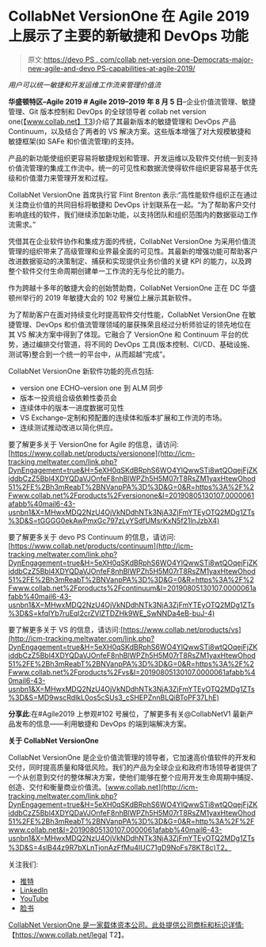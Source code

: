# CollabNet VersionOne 在 Agile 2019 上展示了主要的新敏捷和 DevOps 功能

> 原文:[https://devo PS . com/collab net-version one-Democrats-major-new-agile-and-devo PS-capabilities-at-agile-2019/](https://devops.com/collabnet-versionone-demonstrates-major-new-agile-and-devops-capabilities-at-agile-2019/)

*用户可以统一敏捷和开发运维工作流来管理价值流*

**华盛顿特区–Agile 2019 # Agile 2019–2019 年 8 月 5 日**–企业价值流管理、敏捷管理、Git 版本控制和 DevOps 的全球领导者 collab net version one(【www.collab.net】T3)介绍了其最新版本的敏捷管理和 DevOps 产品 Continuum，以及结合了两者的 VS 解决方案。这些版本增强了对大规模敏捷和敏捷框架(如 SAFe 和价值流管理)的支持。

产品的新功能使组织更容易将敏捷规划和管理、开发运维以及软件交付统一到支持价值流管理的集成工作流中。统一的可见性和数据流使得软件组织更容易基于优先级和价值潜力来管理开发和过程。

CollabNet VersionOne 首席执行官 Flint Brenton 表示:“高性能软件组织正在通过关注商业价值的共同目标将敏捷和 DevOps 计划联系在一起。“为了帮助客户交付影响底线的软件，我们继续添加新功能，以支持团队和组织范围内的数据驱动工作流需求。”

凭借其在企业软件协作和集成方面的传统，CollabNet VersionOne 为采用价值流管理的组织带来了高级管理和业界最全面的可见性。其最新的增强功能可帮助客户改进数据驱动的决策制定、捕获和实现提供业务价值的关键 KPI 的能力，以及跨整个软件交付生命周期创建单一工作流的无与伦比的能力。

作为跨越十多年的敏捷大会的创始赞助商，CollabNet VersionOne 正在 DC 华盛顿州举行的 2019 年敏捷大会的 102 号展位上展示其新软件。

为了帮助客户在面对持续变化时提高软件交付性能，CollabNet VersionOne 在敏捷管理、DevOps 和价值流管理领域的屡获殊荣且经过分析师验证的领先地位在其 VS 解决方案中得到了体现。它融合了 VersionOne 和 Continuum 平台的优势，通过编排交付管道，将不同的 DevOps 工具(版本控制、CI/CD、基础设施、测试等)整合到一个统一的平台中，从而超越“完成”。

CollabNet VersionOne 新软件功能的亮点包括:

*   version one ECHO–version one 到 ALM 同步
*   版本一投资组合级依赖性委员会
*   连续体中的版本一进度数据可见性
*   VS Exchange–定制和预配置的连续体和版本扩展和工作流的市场。
*   连续测试推动改进以简化供应。

要了解更多关于 VersionOne for Agile 的信息，请访问:[https://www.collab.net/products/versionone](http://icm-tracking.meltwater.com/link.php?DynEngagement=true&H=5eXH0qSKdBRphS6WO4YlQwwSTi8wtQOqejFjZKiddbCzZ5Bbl4XDYQDaVJOnfeF8nhBlWPZh5H5M07rT8RsZM1yaxHtewOhod51%2FE%2Bh3mReabT%2BNVanpPA%3D%3D&G=0&R=https%3A%2F%2Fwww.collab.net%2Fproducts%2Fversionone&I=20190805130107.0000061afabb%40mail6-43-usnbn1&X=MHwxMDQ2NzU4OjVkNDdhNTk3NjA3ZjFmYTEyOTQ2MDg1ZTs%3D&S=tGGGG0ekAwPmxGc797zLyYSdfUMsrKxN5f21lnJzbX4)

要了解更多关于 devo PS Continuum 的信息，请访问:[https://www.collab.net/products/continuum](http://icm-tracking.meltwater.com/link.php?DynEngagement=true&H=5eXH0qSKdBRphS6WO4YlQwwSTi8wtQOqejFjZKiddbCzZ5Bbl4XDYQDaVJOnfeF8nhBlWPZh5H5M07rT8RsZM1yaxHtewOhod51%2FE%2Bh3mReabT%2BNVanpPA%3D%3D&G=0&R=https%3A%2F%2Fwww.collab.net%2Fproducts%2Fcontinuum&I=20190805130107.0000061afabb%40mail6-43-usnbn1&X=MHwxMDQ2NzU4OjVkNDdhNTk3NjA3ZjFmYTEyOTQ2MDg1ZTs%3D&S=kfqIYb7ruEqI2crZVlZTDZHk9WE_SwNNDa4eB-buJ-4)

要了解更多关于 VS 的信息，请访问:[https://www.collab.net/products/vs](http://icm-tracking.meltwater.com/link.php?DynEngagement=true&H=5eXH0qSKdBRphS6WO4YlQwwSTi8wtQOqejFjZKiddbCzZ5Bbl4XDYQDaVJOnfeF8nhBlWPZh5H5M07rT8RsZM1yaxHtewOhod51%2FE%2Bh3mReabT%2BNVanpPA%3D%3D&G=0&R=https%3A%2F%2Fwww.collab.net%2Fproducts%2Fvs&I=20190805130107.0000061afabb%40mail6-43-usnbn1&X=MHwxMDQ2NzU4OjVkNDdhNTk3NjA3ZjFmYTEyOTQ2MDg1ZTs%3D&S=MD9wscRdlkL0os5cSUs3_cSHEPZnnBLQiBToPF37LhE)

**分享此**:在#Agile2019 上参观#102 号展位，了解更多有关@CollabNetV1 最新产品发布的信息——利用敏捷和 DevOps 的端到端解决方案。

**关于 CollabNet VersionOne**

CollabNet VersionOne 是企业价值流管理的领导者，它加速高价值软件的开发和交付，同时提高质量和降低风险。我们的产品为全球企业和政府市场领导者提供了一个从创意到交付的整体解决方案，使他们能够在整个应用开发生命周期中捕捉、创造、交付和衡量商业价值流。[www.collab.net](http://icm-tracking.meltwater.com/link.php?DynEngagement=true&H=5eXH0qSKdBRphS6WO4YlQwwSTi8wtQOqejFjZKiddbCzZ5Bbl4XDYQDaVJOnfeF8nhBlWPZh5H5M07rT8RsZM1yaxHtewOhod51%2FE%2Bh3mReabT%2BNVanpPA%3D%3D&G=0&R=http%3A%2F%2Fwww.collab.net&I=20190805130107.0000061afabb%40mail6-43-usnbn1&X=MHwxMDQ2NzU4OjVkNDdhNTk3NjA3ZjFmYTEyOTQ2MDg1ZTs%3D&S=4slB44z9R7bXLnTjonAzFfMu4IUC71gD9NoFs78KT8c)T2。

关注我们:

*   [推特](http://icm-tracking.meltwater.com/link.php?DynEngagement=true&H=5eXH0qSKdBRphS6WO4YlQwwSTi8wtQOqejFjZKiddbCzZ5Bbl4XDYQDaVJOnfeF8nhBlWPZh5H5M07rT8RsZM1yaxHtewOhod51%2FE%2Bh3mReabT%2BNVanpPA%3D%3D&G=0&R=https%3A%2F%2Ftwitter.com%2FCollabNetV1&I=20190805130107.0000061afabb%40mail6-43-usnbn1&X=MHwxMDQ2NzU4OjVkNDdhNTk3NjA3ZjFmYTEyOTQ2MDg1ZTs%3D&S=iiQq40pV11Uq_ShGYO0iPJYy_FuihAn2ubGF_suU6KI)
*   [LinkedIn](http://icm-tracking.meltwater.com/link.php?DynEngagement=true&H=5eXH0qSKdBRphS6WO4YlQwwSTi8wtQOqejFjZKiddbCzZ5Bbl4XDYQDaVJOnfeF8nhBlWPZh5H5M07rT8RsZM1yaxHtewOhod51%2FE%2Bh3mReabT%2BNVanpPA%3D%3D&G=0&R=https%3A%2F%2Fwww.linkedin.com%2Fcompany%2Fcollabnetversionone%2F&I=20190805130107.0000061afabb%40mail6-43-usnbn1&X=MHwxMDQ2NzU4OjVkNDdhNTk3NjA3ZjFmYTEyOTQ2MDg1ZTs%3D&S=kY1DTY071SewzlvxV_w5rTXcH52UWapNe-1hPvVaIf0)
*   [YouTube](http://icm-tracking.meltwater.com/link.php?DynEngagement=true&H=5eXH0qSKdBRphS6WO4YlQwwSTi8wtQOqejFjZKiddbCzZ5Bbl4XDYQDaVJOnfeF8nhBlWPZh5H5M07rT8RsZM1yaxHtewOhod51%2FE%2Bh3mReabT%2BNVanpPA%3D%3D&G=0&R=https%3A%2F%2Fwww.youtube.com%2Fuser%2FopenCollabNet1&I=20190805130107.0000061afabb%40mail6-43-usnbn1&X=MHwxMDQ2NzU4OjVkNDdhNTk3NjA3ZjFmYTEyOTQ2MDg1ZTs%3D&S=XnWMmc5jdHrfVrF6H3PJyiRtSBPBrPba6XupxIoCwI8)
*   [脸书](http://icm-tracking.meltwater.com/link.php?DynEngagement=true&H=5eXH0qSKdBRphS6WO4YlQwwSTi8wtQOqejFjZKiddbCzZ5Bbl4XDYQDaVJOnfeF8nhBlWPZh5H5M07rT8RsZM1yaxHtewOhod51%2FE%2Bh3mReabT%2BNVanpPA%3D%3D&G=0&R=https%3A%2F%2Fwww.facebook.com%2FCollabNetVersionOne%2F&I=20190805130107.0000061afabb%40mail6-43-usnbn1&X=MHwxMDQ2NzU4OjVkNDdhNTk3NjA3ZjFmYTEyOTQ2MDg1ZTs%3D&S=O4E1DkYIYpczi75CXko094W-mA-uefltMNyB_cW1xH4)

[CollabNet VersionOne 是一家载体资本公司。此处提供公司商标和标识详情:](http://icm-tracking.meltwater.com/link.php?DynEngagement=true&H=5eXH0qSKdBRphS6WO4YlQwwSTi8wtQOqejFjZKiddbCzZ5Bbl4XDYQDaVJOnfeF8nhBlWPZh5H5M07rT8RsZM1yaxHtewOhod51%2FE%2Bh3mReabT%2BNVanpPA%3D%3D&G=0&R=https%3A%2F%2Fwww.facebook.com%2FCollabNetVersionOne%2F&I=20190805130107.0000061afabb%40mail6-43-usnbn1&X=MHwxMDQ2NzU4OjVkNDdhNTk3NjA3ZjFmYTEyOTQ2MDg1ZTs%3D&S=O4E1DkYIYpczi75CXko094W-mA-uefltMNyB_cW1xH4)【https://www.collab.net/legal T2】。